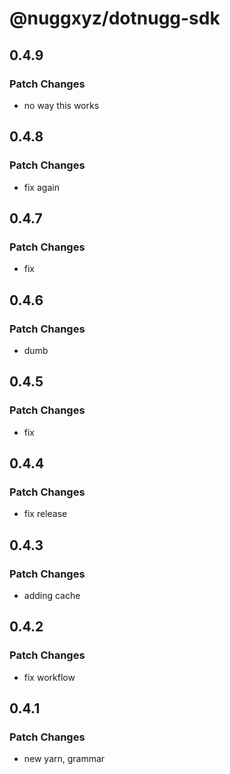 # @nuggxyz/dotnugg-sdk

## 0.4.9

### Patch Changes

-   no way this works

## 0.4.8

### Patch Changes

-   fix again

## 0.4.7

### Patch Changes

-   fix

## 0.4.6

### Patch Changes

-   dumb

## 0.4.5

### Patch Changes

-   fix

## 0.4.4

### Patch Changes

-   fix release

## 0.4.3

### Patch Changes

-   adding cache

## 0.4.2

### Patch Changes

-   fix workflow

## 0.4.1

### Patch Changes

-   new yarn, grammar
